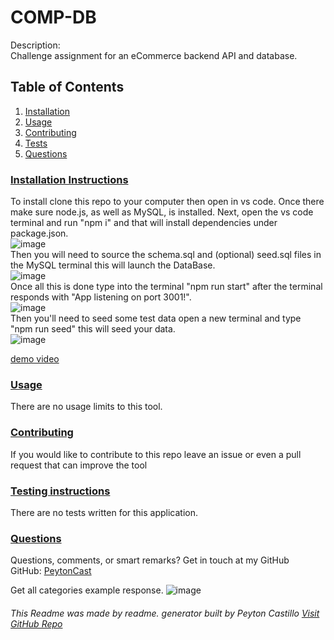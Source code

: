 <!--TILE AND DESCRIPTION-->
  # **COMP-DB** 
  
  Description: <br>
  Challenge assignment for an eCommerce backend API and database.
 
  <!--TABLE OF CONTENTS-->
   ## Table of Contents
  1. [Installation](#install)
  2. [Usage](#usage)
  3. [Contributing](#contribute)
  4. [Tests](#tests)
  5. [Questions](#questions)
 
  <!--INSTALLATION INSTRUCTIONS-->
   ### [Installation Instructions](install)
  To install clone this repo to your computer then open in vs code. 
  Once there make sure node.js, as well as MySQL, is installed. Next, open the vs code terminal and run "npm i" and that will install dependencies under package.json.
  <br>
  ![image](https://user-images.githubusercontent.com/107663364/193150029-57c108b2-662d-4e79-818b-9ce2ab5289be.png)
  <br>
  Then you will need to source the schema.sql and (optional) seed.sql files in the MySQL terminal this will launch the DataBase.
  <br>
  ![image](https://user-images.githubusercontent.com/107663364/193150088-20cd8eeb-4e7f-49ab-98cf-1f5f0e0ed0ae.png)
  <br>
  Once all this is done type into the terminal "npm run start" after the terminal responds with "App listening on port 3001!".
  <br>
  ![image](https://user-images.githubusercontent.com/107663364/193150283-da79b8a6-be35-41e3-9b2c-28b19b01dd9f.png)
  <br>
  Then you'll need to seed some test data open a new terminal and type  "npm run seed" this will seed your data.
  <br>
  ![image](https://user-images.githubusercontent.com/107663364/193150398-09ef043a-b819-4c6c-869b-ae98db0357fb.png)


  [demo video]()

  <!--USAGE--> 
  ### [Usage](usage)
  There are no usage limits to this tool.
 
   
   <!--CONTRIBUTING-->
  ### [Contributing](contribute)
  If you would like to contribute to this repo leave an issue or even a pull request that can improve the tool
 
   <!--TESTS-->
  ### [Testing instructions](tests)
  There are no tests written for this application.
   <!--QUESTIONS-->
   ### [Questions](questions)
  Questions, comments, or smart remarks? Get in touch at my GitHub<br>
  GitHub: [PeytonCast](HTTPS:github.com/PeytonCast) <br>
  
  Get all categories example response.
  ![image](https://user-images.githubusercontent.com/107663364/193150494-3c8be86c-bd0e-44c0-a92f-efba6748eedd.png)


     
  ###### This Readme was made by readme. generator built by Peyton Castillo [Visit GitHub Repo](https://github.com/PeytonCast/readme.generator)

